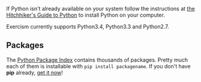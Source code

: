 If Python isn't already available on your system follow the instructions
at [the Hitchhiker's Guide to Python](http://docs.python-guide.org/en/latest/#getting-started) to install Python on your
computer.

Exercism currently supports Python3.4, Python3.3 and Python2.7.

## Packages

The [Python Package Index](https://pypi.python.org/pypi) contains thousands of packages. Pretty much each of them is
installable with `pip install packagename`. If you don't have __pip__
already, [get it now](https://pip.pypa.io/en/latest/installing.html)!
